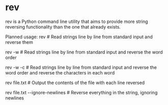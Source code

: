 # rev
rev is a Python command line utility that aims to provide more string reversing functionality than the one that already exists.

Planned usage:
rev # Read strings line by line from standard input and reverse them

rev -w # Read strings line by line from standard input and reverse the word order

rev -w -c # Read strings line by line from standard input and reverse the word order and reverse the characters in each word

rev file.txt # Output the contents of the file with each line reversed

rev file.txt --ignore-newlines # Reverse everything in the string, ignoring newlines
